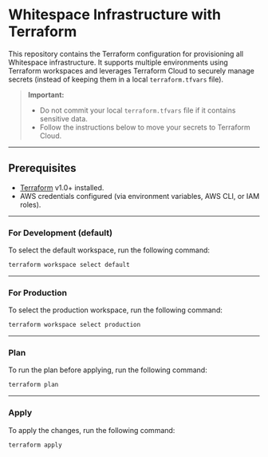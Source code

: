 # Whitespace Infrastructure with Terraform

This repository contains the Terraform configuration for provisioning all Whitespace infrastructure. It supports multiple environments using Terraform workspaces and leverages Terraform Cloud to securely manage secrets (instead of keeping them in a local `terraform.tfvars` file).

> **Important:**
> - Do not commit your local `terraform.tfvars` file if it contains sensitive data.
> - Follow the instructions below to move your secrets to Terraform Cloud.

---

## Prerequisites

- [Terraform](https://www.terraform.io/) v1.0+ installed.
- AWS credentials configured (via environment variables, AWS CLI, or IAM roles).

---

### For Development (default)
To select the default workspace, run the following command:
```bash
terraform workspace select default
```

---

### For Production
To select the production workspace, run the following command:
```bash
terraform workspace select production
```

---

### Plan
To run the plan before applying, run the following command:
```bash
terraform plan
```

---

### Apply
To apply the changes, run the following command:
```bash
terraform apply
```